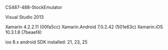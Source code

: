 CS487-488-StockEmulator

Visual Studio 2013

Xamarin   4.2.2.11 (00fa5cc)
Xamarin.Android   7.0.2.42 (501e63c)
Xamarin.iOS   10.3.1.8 (7beaef4)

ios 8.x
android SDK installed: 21, 23, 25
